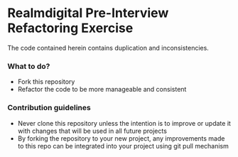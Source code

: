 # Realmdigital Pre-Interview Refactoring Exercise #

The code contained herein contains duplication and inconsistencies.

### What to do? ###

* Fork this repository
* Refactor the code to be more manageable and consistent

### Contribution guidelines ###

* Never clone this repository unless the intention is to improve or update it with changes that will be used in all future projects
* By forking the repository to your new project, any improvements made to this repo can be integrated into your project using git pull mechanism